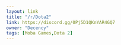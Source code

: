 ```yaml
---
layout: link
title: "/r/Dota2"
link: https://discord.gg/0Pj5D1QKnYAR4GQ7
owner: "Decency"
tags: [Moba Games,Dota 2]
---
```

